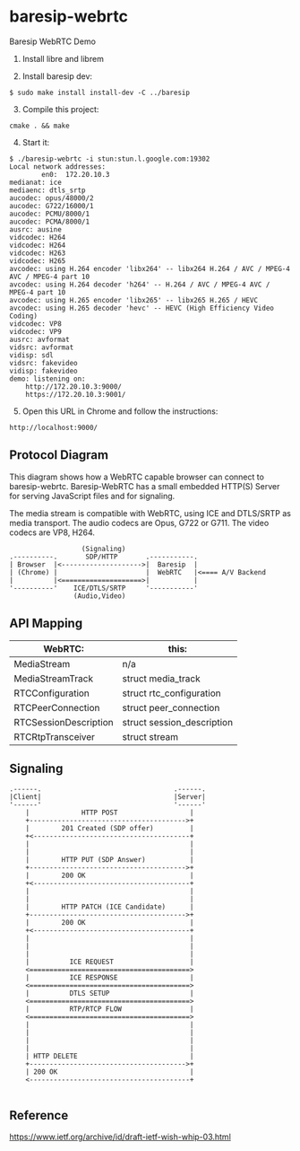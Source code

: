 # baresip-webrtc
Baresip WebRTC Demo

1. Install libre and librem

2. Install baresip dev:

`$ sudo make install install-dev -C ../baresip`

3. Compile this project:

`cmake . && make`

4. Start it:

```
$ ./baresip-webrtc -i stun:stun.l.google.com:19302
Local network addresses:
        en0:  172.20.10.3
medianat: ice
mediaenc: dtls_srtp
aucodec: opus/48000/2
aucodec: G722/16000/1
aucodec: PCMU/8000/1
aucodec: PCMA/8000/1
ausrc: ausine
vidcodec: H264
vidcodec: H264
vidcodec: H263
vidcodec: H265
avcodec: using H.264 encoder 'libx264' -- libx264 H.264 / AVC / MPEG-4 AVC / MPEG-4 part 10
avcodec: using H.264 decoder 'h264' -- H.264 / AVC / MPEG-4 AVC / MPEG-4 part 10
avcodec: using H.265 encoder 'libx265' -- libx265 H.265 / HEVC
avcodec: using H.265 decoder 'hevc' -- HEVC (High Efficiency Video Coding)
vidcodec: VP8
vidcodec: VP9
ausrc: avformat
vidsrc: avformat
vidisp: sdl
vidsrc: fakevideo
vidisp: fakevideo
demo: listening on:
    http://172.20.10.3:9000/
    https://172.20.10.3:9001/
```

5. Open this URL in Chrome and follow the instructions:

`http://localhost:9000/`


## Protocol Diagram

This diagram shows how a WebRTC capable browser can connect to baresip-webrtc.
Baresip-WebRTC has a small embedded HTTP(S) Server for serving JavaScript files
and for signaling.

The media stream is compatible with WebRTC, using ICE and DTLS/SRTP as
media transport. The audio codecs are Opus, G722 or G711. The video codecs
are VP8, H264.

```
                  (Signaling)
.----------.       SDP/HTTP       .-----------.
| Browser  |<-------------------->|  Baresip  |
| (Chrome) |                      |  WebRTC   |<==== A/V Backend
|          |<====================>|           |
'----------'    ICE/DTLS/SRTP     '-----------'
                (Audio,Video)
```




## API Mapping


| WebRTC:               | this:                      |
| --------------------- | -------------------------- |
| MediaStream           | n/a                        |
| MediaStreamTrack      | struct media_track         |
| RTCConfiguration      | struct rtc_configuration   |
| RTCPeerConnection     | struct peer_connection     |
| RTCSessionDescription | struct session_description |
| RTCRtpTransceiver     | struct stream              |




## Signaling


```
.------.                                 .------.
|Client|                                 |Server|
'------'                                 '------'
    |             HTTP POST                  |
    +--------------------------------------->+
    |        201 Created (SDP offer)         |
    +<---------------------------------------+
    |                                        |
    |                                        |
    |        HTTP PUT (SDP Answer)           |
    +--------------------------------------->+
    |        200 OK                          |
    +<---------------------------------------+
    |                                        |
    |                                        |
    |        HTTP PATCH (ICE Candidate)      |
    +--------------------------------------->+
    |        200 OK                          |
    +<---------------------------------------+
    |                                        |
    |                                        |
    |                                        |
    |          ICE REQUEST                   |
    <========================================>
    |          ICE RESPONSE                  |
    <========================================>
    |          DTLS SETUP                    |
    <========================================>
    |          RTP/RTCP FLOW                 |
    <========================================>
    |                                        |
    |                                        |
    |                                        |
    |                                        |
    | HTTP DELETE                            |
    +--------------------------------------->+
    | 200 OK                                 |
    <----------------------------------------+


```


## Reference

https://www.ietf.org/archive/id/draft-ietf-wish-whip-03.html
